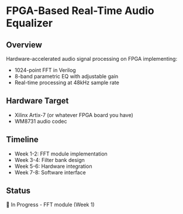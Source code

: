 # FPGA-Based Real-Time Audio Equalizer

## Overview
Hardware-accelerated audio signal processing on FPGA implementing:
- 1024-point FFT in Verilog
- 8-band parametric EQ with adjustable gain
- Real-time processing at 48kHz sample rate

## Hardware Target
- Xilinx Artix-7 (or whatever FPGA board you have)
- WM8731 audio codec

## Timeline
- Week 1-2: FFT module implementation
- Week 3-4: Filter bank design
- Week 5-6: Hardware integration
- Week 7-8: Software interface

## Status
🚧 In Progress - FFT module (Week 1)
